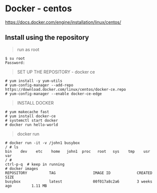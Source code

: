 # Docker - centos

https://docs.docker.com/engine/installation/linux/centos/

## Install using the repository

> run as root

```
$ su root
Password: 
```

> SET UP THE REPOSITORY - docker ce

```
# yum install -y yum-utils
# yum-config-manager --add-repo https://download.docker.com/linux/centos/docker-ce.repo
# yum-config-manager --enable docker-ce-edge
```

> INSTALL DOCKER

```
# yum makecache fast
# yum install docker-ce
# systemctl start docker
# docker run hello-world
```

> docker run

```
# docker run -it -v /john1 busybox
/ # ls
bin    dev    etc    home   john1  proc   root   sys    tmp    usr    var
/ # 
ctrl-p-q  # keep in running
# docker images
REPOSITORY          TAG                 IMAGE ID            CREATED             SIZE
busybox             latest              00f017a8c2a6        3 weeks ago         1.11 MB
```
